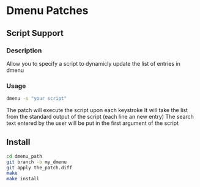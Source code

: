 # Dmenu Patches
## Script Support
### Description
Allow you to specify a script to dynamicly update the list of entries in dmenu
### Usage
``` sh
dmenu -s "your script"
```
The patch will execute the script upon each keystroke 
It will take the list from the standard output of the script (each line an new entry)
The search text entered by the user will be put in the first argument of the script
## Install
``` sh
cd dmenu_path
git branch -b my_dmenu
git apply the_patch.diff
make 
make install
```
